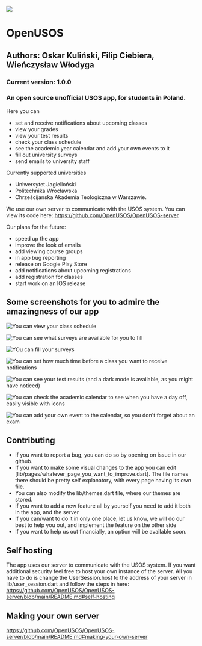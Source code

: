 ![](fastlane/metadata/en-US/images/icon.png)
# OpenUSOS
## Authors: Oskar Kuliński, Filip Ciebiera, Wieńczysław Włodyga   
### Current version: 1.0.0

### An open source unofficial USOS app, for students in Poland.
Here you can
- set and receive notifications about upcoming classes
- view your grades
- view your test results
- check your class schedule
- see the academic year calendar and add your own events to it
- fill out university surveys
- send emails to university staff

Currently supported universities
- Uniwersytet Jagielloński
- Politechnika Wrocławska
- Chrześcijańska Akademia Teologiczna w Warszawie.


We use our own server to communicate with the USOS system. You can view its code here:
https://github.com/OpenUSOS/OpenUSOS-server


Our plans for the future:
- speed up the app
- improve the look of emails
- add viewing course groups
- in app bug reporting
- release on Google Play Store
- add notifications about upcoming registrations
- add registration for classes
- start work on an IOS release

## Some screenshots for you to admire the amazingness of our app

![You can view your class schedule](
fastlane/metadata/en-US/images/screenshot_schedule.png)

![You can see what surveys are available for you to fill](
fastlane/metadata/en-US/images/screenshot_surveys.png)

![YOu can fill your surveys](
fastlane/metadata/en-US/images/screenshot_survey_filler.png)

![You can set how much time before a class you want to receive notifications](
fastlane/metadata/en-US/images/icon.png)

![You can see your test results \(and a dark mode is available, as you might have noticed\)](
fastlane/metadata/en-US/images/screenshot_tests.png)

![You can check the academic calendar to see when you have a day off, easily visible with icons](
fastlane/metadata/en-US/images/icon.png)

![You can add your own event to the calendar, so you don't forget about an exam](
fastlane/metadata/en-US/images/screenshot.png)


## Contributing
- If you want to report a bug, you can do so by opening on issue in our github.    
- If you want to make some visual changes to the app you can edit 
[lib/pages/whatever_page_you_want_to_improve.dart].
The file names there should be pretty self explanatory, with every page having its own file. 
- You can also modify the lib/themes.dart file, where our themes are stored.
- If you want to add a new feature all by yourself you need to add it both in the app, and the server
- If you can/want to do it in only one place, let us know, we will do our best to help you out, 
and implement the feature on the other side
- If you want to help us out financially, an option will be available soon.

## Self hosting
The app uses our server to communicate with the USOS system. If you want additional security feel
free to host your own instance of the server. All you have to do is change the UserSession.host
to the address of your server in lib/user_session.dart and follow the steps in here:  
https://github.com/OpenUSOS/OpenUSOS-server/blob/main/README.md#self-hosting

## Making your own server
https://github.com/OpenUSOS/OpenUSOS-server/blob/main/README.md#making-your-own-server
